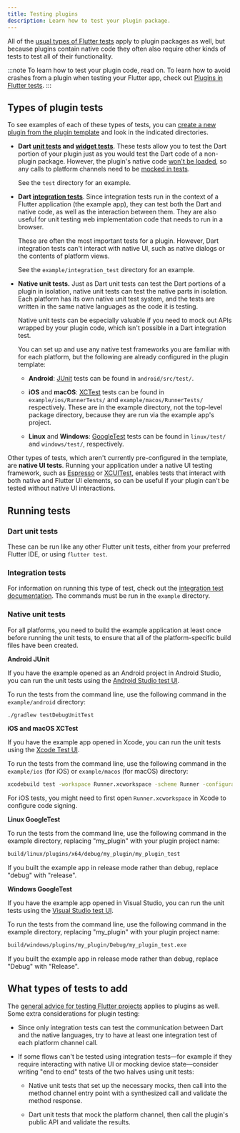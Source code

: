 ```yaml
---
title: Testing plugins
description: Learn how to test your plugin package.
---
```


All of the [usual types of Flutter tests][] apply to
plugin packages as well, but because plugins contain
native code they often also require other kinds of tests
to test all of their functionality.

[usual types of Flutter tests]: /testing/overview

:::note
To learn how to test your plugin code, read on.
To learn how to avoid crashes from a plugin when
testing your Flutter app, check out
[Plugins in Flutter tests][].
:::

[Plugins in Flutter tests]: /testing/plugins-in-tests

## Types of plugin tests

To see examples of each of these types of tests, you can
[create a new plugin from the plugin template][plugin-tests]
and look in the indicated directories.

* <strong>Dart [unit tests][] and [widget tests][]</strong>.
  These tests allow you to test the Dart portion of your plugin
  just as you would test the Dart code of a non-plugin package.
  However, the plugin's native code [won't be loaded][],
  so any calls to platform channels need to be [mocked in tests][].

  See the `test` directory for an example.

* <strong>Dart [integration tests][]</strong>.
  Since integration tests run in the context of a
  Flutter application (the example app),
  they can test both the Dart and native code,
  as well as the interaction between them.
  They are also useful for unit testing web implementation
  code that needs to run in a browser.

  These are often the most important tests for a plugin.
  However, Dart integration tests can't interact with native UI,
  such as native dialogs or the contents of platform views.

  See the  `example/integration_test` directory for an example.

* <strong>Native unit tests.</strong>
  Just as Dart unit tests can test the Dart portions
  of a plugin in isolation, native unit tests can
  test the native parts in isolation.
  Each platform has its own native unit test system,
  and the tests are written in the same native languages
  as the code it is testing.

  Native unit tests can be especially valuable
  if you need to mock out APIs wrapped by your plugin code,
  which isn't possible in a Dart integration test.

  You can set up and use any native test frameworks
  you are familiar with for each platform,
  but the following are already configured in the plugin template:

  * <strong>Android</strong>:
    [JUnit][] tests can be found in `android/src/test/`.

  * <strong>iOS</strong> and <strong>macOS</strong>:
    [XCTest][] tests can be found in `example/ios/RunnerTests/`
    and `example/macos/RunnerTests/` respectively.
    These are in the example directory,
    not the top-level package directory,
    because they are run via the example app's project.

  * <strong>Linux</strong> and <strong>Windows</strong>:
    [GoogleTest][] tests can be found in `linux/test/`
    and `windows/test/`, respectively.

Other types of tests, which aren't currently pre-configured
in the template, are <strong>native UI tests</strong>.
Running your application under a native UI testing framework,
such as [Espresso][] or [XCUITest][],
enables tests that interact with both native and Flutter UI elements,
so can be useful if your plugin can't be tested without
native UI interactions.


[Espresso]: {{site.repo.packages}}/tree/main/packages/espresso
[GoogleTest]: {{site.github}}/google/googletest
[integration tests]: /cookbook/testing/integration/introduction
[JUnit]: {{site.github}}/junit-team/junit4/wiki/Getting-started
[mocked in tests]: /testing/plugins-in-tests#mock-the-platform-channel
[plugin-tests]: /packages-and-plugins/developing-packages#step-1-create-the-package-1
[unit tests]: /cookbook/testing/unit/introduction
[widget tests]: /cookbook/testing/widget/introduction
[won't be loaded]: /testing/plugins-in-tests
[XCTest]: {{site.apple-dev}}/documentation/xctest
[XCUITest]: {{site.apple-dev}}/library/archive/documentation/DeveloperTools/Conceptual/testing_with_xcode/chapters/09-ui_testing.html

## Running tests

### Dart unit tests

These can be run like any other Flutter unit tests,
either from your preferred Flutter IDE,
or using `flutter test`.

### Integration tests

For information on running this type of test, check out the
[integration test documentation][].
The commands must be run in the `example` directory. 

[integration test documentation]: /cookbook/testing/integration/introduction#5-run-the-integration-test

### Native unit tests

For all platforms, you need to build the example
application at least once before running the unit tests,
to ensure that all of the platform-specific build
files have been created.

<strong>Android JUnit</strong><br>

If you have the example opened as an Android project
in Android Studio, you can run the unit tests using
the [Android Studio test UI][].

To run the tests from the command line,
use the following command in the `example/android` directory:

```sh
./gradlew testDebugUnitTest
```

<strong>iOS and macOS XCTest</strong><br>

If you have the example app opened in Xcode,
you can run the unit tests using the [Xcode Test UI][].

To run the tests from the command line,
use the following command in the `example/ios` (for iOS)
or `example/macos` (for macOS) directory:

```sh
xcodebuild test -workspace Runner.xcworkspace -scheme Runner -configuration Debug
```

For iOS tests, you might need to first open
`Runner.xcworkspace` in Xcode to configure code signing.

<strong>Linux GoogleTest</strong><br>

To run the tests from the command line,
use the following command in the example directory,
replacing "my_plugin" with your plugin project name:

```sh
build/linux/plugins/x64/debug/my_plugin/my_plugin_test
```

If you built the example app in release mode rather than
debug, replace "debug" with "release".

<strong>Windows GoogleTest</strong><br>

If you have the example app opened in Visual Studio,
you can run the unit tests using the [Visual Studio test UI][].

To run the tests from the command line,
use the following command in the example directory,
replacing "my_plugin" with your plugin project name:

```sh
build/windows/plugins/my_plugin/Debug/my_plugin_test.exe
```

If you built the example app in release mode rather
than debug, replace "Debug" with "Release".

## What types of tests to add

The [general advice for testing Flutter projects][general advice]
applies to plugins as well.
Some extra considerations for plugin testing:

* Since only integration tests can test the communication
  between Dart and the native languages,
  try to have at least one integration test of each
  platform channel call.

* If some flows can't be tested using integration
  tests—for example if they require interacting with
  native UI or mocking device state—consider writing
  "end to end" tests of the two halves using unit tests:

  * Native unit tests that set up the necessary mocks,
    then call into the method channel entry point
    with a synthesized call and validate the method response.

  * Dart unit tests that mock the platform channel,
    then call the plugin's public API and validate the results.

[Android Studio test UI]: {{site.android-dev}}/studio/test/test-in-android-studio
[general advice]: /testing/overview
[Visual Studio test UI]: https://learn.microsoft.com/en-us/visualstudio/test/getting-started-with-unit-testing?view=vs-2022&tabs=dotnet%2Cmstest#run-unit-tests
[Xcode Test UI]: {{site.apple-dev}}/library/archive/documentation/DeveloperTools/Conceptual/testing_with_xcode/chapters/05-running_tests.html

